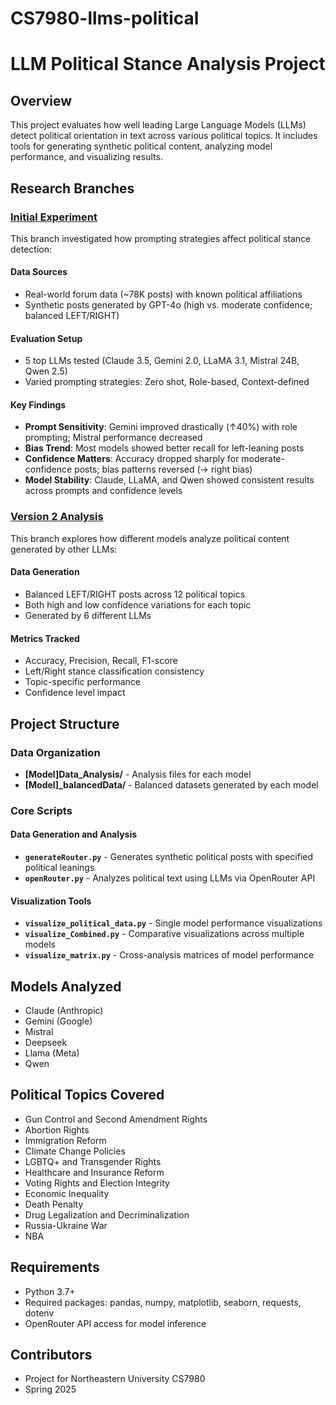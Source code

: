# CS7980-llms-political

# LLM Political Stance Analysis Project

## Overview
This project evaluates how well leading Large Language Models (LLMs) detect political orientation in text across various political topics. It includes tools for generating synthetic political content, analyzing model performance, and visualizing results.

## Research Branches

### [Initial Experiment](https://github.com/Raulitoflying/CS7980-llms-political/tree/initial_experiments?tab=readme-ov-file)
This branch investigated how prompting strategies affect political stance detection:

#### Data Sources
- Real-world forum data (~78K posts) with known political affiliations
- Synthetic posts generated by GPT-4o (high vs. moderate confidence; balanced LEFT/RIGHT)

#### Evaluation Setup
- 5 top LLMs tested (Claude 3.5, Gemini 2.0, LLaMA 3.1, Mistral 24B, Qwen 2.5)
- Varied prompting strategies: Zero shot, Role-based, Context-defined

#### Key Findings
- **Prompt Sensitivity**: Gemini improved drastically (↑40%) with role prompting; Mistral performance decreased
- **Bias Trend**: Most models showed better recall for left-leaning posts
- **Confidence Matters**: Accuracy dropped sharply for moderate-confidence posts; bias patterns reversed (→ right bias)
- **Model Stability**: Claude, LLaMA, and Qwen showed consistent results across prompts and confidence levels

### [Version 2 Analysis](https://github.com/Raulitoflying/CS7980-llms-political/tree/version2?tab=readme-ov-file)
This branch explores how different models analyze political content generated by other LLMs:

#### Data Generation
- Balanced LEFT/RIGHT posts across 12 political topics
- Both high and low confidence variations for each topic
- Generated by 6 different LLMs

#### Metrics Tracked
- Accuracy, Precision, Recall, F1-score
- Left/Right stance classification consistency
- Topic-specific performance
- Confidence level impact

## Project Structure

### Data Organization
- **[Model]Data_Analysis/** - Analysis files for each model
- **[Model]_balancedData/** - Balanced datasets generated by each model

### Core Scripts

#### Data Generation and Analysis
- **`generateRouter.py`** - Generates synthetic political posts with specified political leanings
- **`openRouter.py`** - Analyzes political text using LLMs via OpenRouter API

#### Visualization Tools
- **`visualize_political_data.py`** - Single model performance visualizations
- **`visualize_Combined.py`** - Comparative visualizations across multiple models
- **`visualize_matrix.py`** - Cross-analysis matrices of model performance

## Models Analyzed
- Claude (Anthropic)
- Gemini (Google)
- Mistral
- Deepseek
- Llama (Meta)
- Qwen

## Political Topics Covered
- Gun Control and Second Amendment Rights
- Abortion Rights
- Immigration Reform
- Climate Change Policies
- LGBTQ+ and Transgender Rights
- Healthcare and Insurance Reform
- Voting Rights and Election Integrity
- Economic Inequality
- Death Penalty
- Drug Legalization and Decriminalization
- Russia-Ukraine War
- NBA

## Requirements
- Python 3.7+
- Required packages: pandas, numpy, matplotlib, seaborn, requests, dotenv
- OpenRouter API access for model inference

## Contributors
- Project for Northeastern University CS7980
- Spring 2025